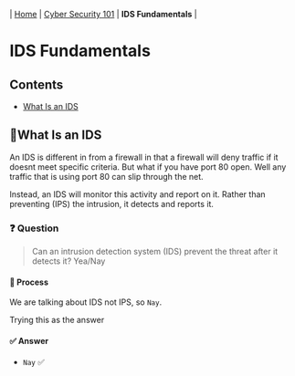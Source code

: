| [Home](../README.md) | [Cyber Security 101](../README.md#cyber-security-101) | **IDS Fundamentals** |

# IDS Fundamentals

## Contents
- [What Is an IDS](#what-is-an-ids)


## 📘What Is an IDS

An IDS is different in from a firewall in that a firewall will deny traffic if it doesnt meet specific criteria. But what if you have port 80 open. Well any traffic that is using port 80 can slip through the net.

Instead, an IDS will monitor this activity and report on it. Rather than preventing (IPS) the intrusion, it detects and reports it.

### ❓ Question

> Can an intrusion detection system (IDS) prevent the threat after it detects it? Yea/Nay

#### 🧪 Process

We are talking about IDS not IPS, so `Nay`.

Trying this as the answer

#### ✅ Answer

- `Nay` ✅
